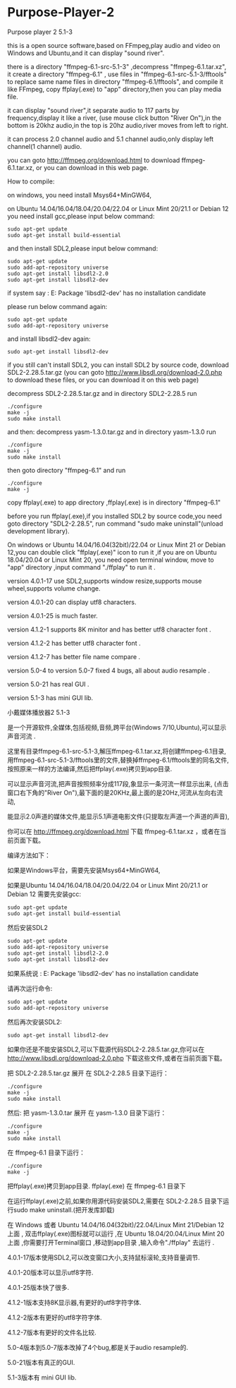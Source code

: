 # Purpose-Player-2

Purpose player 2  5.1-3

this is a open source software,based on FFmpeg,play audio and video
on Windows and Ubuntu,and it can display "sound river".

there is a directory "ffmpeg-6.1-src-5.1-3" ,decompress "ffmpeg-6.1.tar.xz",
it create a directory "ffmpeg-6.1" ,
use files in "ffmpeg-6.1-src-5.1-3/fftools" to replace same name files in directory "ffmpeg-6.1/fftools",
and compile it like FFmpeg, copy ffplay(.exe) to "app" directory,then you can play media file.

it can display "sound river",it separate audio to 117 parts by frequency,display it like a river,
(use mouse click button "River On"),in the bottom is 20khz audio,in the top is 20hz audio,river moves from left to right.

it can process 2.0 channel audio and 5.1 channel audio,only display left channel(1 channel) audio.

you can goto http://ffmpeg.org/download.html to download ffmpeg-6.1.tar.xz, or you can download in this web page.



How to compile:

on windows, you need install Msys64+MinGW64, 

on Ubuntu 14.04/16.04/18.04/20.04/22.04 or Linux Mint 20/21.1 or Debian 12 you need install gcc,please input below command:

    sudo apt-get update
    sudo apt-get install build-essential
    
and then install SDL2,please input below command:

    sudo apt-get update
    sudo add-apt-repository universe
    sudo apt-get install libsdl2-2.0
    sudo apt-get install libsdl2-dev

if system say :
    E: Package 'libsdl2-dev' has no installation candidate
    
please run below command again:

    sudo apt-get update
    sudo add-apt-repository universe

and install libsdl2-dev again:

    sudo apt-get install libsdl2-dev

if you still can't install SDL2, you can install SDL2 by source code,
download SDL2-2.28.5.tar.gz (you can goto http://www.libsdl.org/download-2.0.php to download these files,
or you can download it on this web page)

decompress SDL2-2.28.5.tar.gz and 
in directory SDL2-2.28.5 run

    ./configure
    make -j
    sudo make install

and then:
decompress yasm-1.3.0.tar.gz and 
in directory yasm-1.3.0 run

    ./configure
    make -j
    sudo make install

then goto directory "ffmpeg-6.1" and run 

    ./configure
    make -j

copy ffplay(.exe) to app directory ,ffplay(.exe) is in directory "ffmpeg-6.1" 

before you run ffplay(.exe),if you installed SDL2 by source code,you need goto directory "SDL2-2.28.5",
run command "sudo make uninstall"(unload development library).


On windows or Ubuntu 14.04/16.04(32bit)/22.04 or Linux Mint 21 or Debian 12,you can double click "ffplay(.exe)" icon to run it ,if you are on 
Ubuntu 18.04/20.04 or Linux Mint 20, you need open terminal window, move to "app" directory ,input command "./ffplay" to run it .

  version 4.0.1-17 use SDL2,supports window resize,supports mouse wheel,supports volume change.
  
  version 4.0.1-20 can display utf8 characters.
  
  version 4.0.1-25 is much faster.

  version 4.1.2-1  supports 8K minitor and has better utf8 character font .

  version 4.1.2-2  has better utf8 character font .

  version 4.1.2-7  has better file name compare .

  version 5.0-4 to version 5.0-7 fixed 4 bugs, all about audio resample .

  version 5.0-21 has real GUI .

  version 5.1-3 has mini GUI lib.


小戴媒体播放器2  5.1-3
 
是一个开源软件,全媒体,包括视频,音频,跨平台(Windows 7/10,Ubuntu),可以显示声音河流 .
 
这里有目录ffmpeg-6.1-src-5.1-3,解压ffmpeg-6.1.tar.xz,将创建ffmpeg-6.1目录, 
用ffmpeg-6.1-src-5.1-3/fftools里的文件,替换掉ffmpeg-6.1/fftools里的同名文件,
按照原来一样的方法编译,然后把ffplay(.exe)拷贝到app目录.
 
可以显示声音河流,把声音按照频率分成117段,象显示一条河流一样显示出来,
(点击窗口右下角的"River On"),最下面的是20KHz,最上面的是20Hz,河流从左向右流动,

能显示2.0声道的媒体文件,能显示5.1声道电影文件(只提取左声道一个声道的声音),

你可以在 http://ffmpeg.org/download.html 下载 ffmpeg-6.1.tar.xz ，或者在当前页面下载。


 
编译方法如下：

如果是Windows平台，需要先安装Msys64+MinGW64,

如果是Ubuntu 14.04/16.04/18.04/20.04/22.04 or Linux Mint 20/21.1 or Debian 12 需要先安装gcc:
 
    sudo apt-get update
    sudo apt-get install build-essential

然后安装SDL2

    sudo apt-get update
    sudo add-apt-repository universe
    sudo apt-get install libsdl2-2.0
    sudo apt-get install libsdl2-dev

如果系统说 :
    E: Package 'libsdl2-dev' has no installation candidate
    
请再次运行命令:

    sudo apt-get update
    sudo add-apt-repository universe

然后再次安装SDL2:

    sudo apt-get install libsdl2-dev

如果你还是不能安装SDL2,可以下载源代码SDL2-2.28.5.tar.gz,你可以在 http://www.libsdl.org/download-2.0.php 
下载这些文件,或者在当前页面下载。

把 SDL2-2.28.5.tar.gz 展开
在 SDL2-2.28.5 目录下运行：

    ./configure
    make -j
    sudo make install
 
然后:
把 yasm-1.3.0.tar 展开
在 yasm-1.3.0 目录下运行：

    ./configure
    make -j
    sudo make install
 
在 ffmpeg-6.1 目录下运行：

    ./configure
    make -j

把ffplay(.exe)拷贝到app目录. ffplay(.exe) 在 ffmpeg-6.1 目录下
 
在运行ffplay(.exe)之前,如果你用源代码安装SDL2,需要在 SDL2-2.28.5 目录下运行sudo make uninstall.(把开发库卸载)

在 Windows 或者 Ubuntu 14.04/16.04(32bit)/22.04/Linux Mint 21/Debian 12上面 , 双击ffplay(.exe)图标就可以运行 ,在 Ubuntu 18.04/20.04/Linux Mint 20
上面 ,你需要打开Terminal窗口 ,移动到app目录 ,输入命令"./ffplay" 去运行 .

  4.0.1-17版本使用SDL2,可以改变窗口大小,支持鼠标滚轮,支持音量调节.
  
  4.0.1-20版本可以显示utf8字符.

  4.0.1-25版本快了很多.

  4.1.2-1版本支持8K显示器,有更好的utf8字符字体.

  4.1.2-2版本有更好的utf8字符字体.

  4.1.2-7版本有更好的文件名比较.

  5.0-4版本到5.0-7版本改掉了4个bug,都是关于audio resample的.

  5.0-21版本有真正的GUI.

  5.1-3版本有 mini GUI lib.

